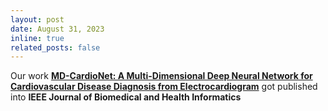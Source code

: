 ```yaml
---
layout: post
date: August 31, 2023
inline: true
related_posts: false
---
```

Our work [**MD-CardioNet: A Multi-Dimensional Deep Neural Network for Cardiovascular Disease Diagnosis from Electrocardiogram**](https://doi.org/10.1109/JBHI.2023.3308856) got published into **IEEE Journal of Biomedical and Health Informatics**